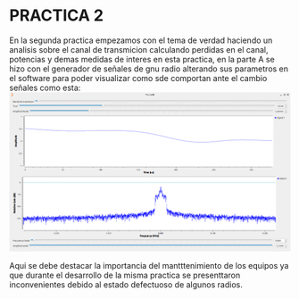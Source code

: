 # PRACTICA 2
En la segunda practica empezamos con el tema de verdad haciendo un analisis sobre el canal de transmicion calculando perdidas en el canal, potencias y demas medidas de interes en 
esta practica, en la parte A se hizo con el generador de señales de gnu radio alterando sus parametros en el software para poder visualizar como sde comportan ante el cambio 
señales como esta:
![Texto alternativo](Practica_2/parte_A/punto5d.png)

Aqui se debe destacar la importancia del mantttenimiento de los equipos ya que durante el desarrollo de la misma practica se presenttaron inconvenientes debido al estado defectuoso de algunos radios.

